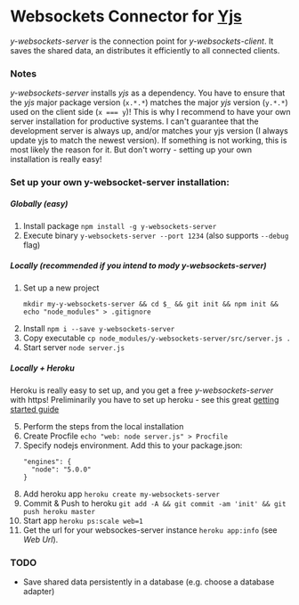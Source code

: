# Websockets Connector for [Yjs](https://github.com/y-js/yjs)

*y-websockets-server* is the connection point for *y-websockets-client*. It saves the shared data, an distributes it efficiently to all connected clients.

### Notes

*y-websockets-server* installs *yjs* as a dependency. You have to ensure that the *yjs* major package version (`x.*.*`) matches the major *yjs* version (`y.*.*`) used on the client side (`x === y`)!
This is why I recommend to have your own server installation for productive systems.
I can't guarantee that the development server is always up, and/or matches your yjs version (I always update yjs to match the newest version). If something is not working, this is most likely the reason for it.
But don't worry - setting up your own installation is really easy!

### Set up your own y-websocket-server installation:

##### Globally (easy)
1. Install package `npm install -g y-websockets-server`
2. Execute binary `y-websockets-server --port 1234` (also supports `--debug` flag)

##### Locally (recommended if you intend to mody y-websockets-server)

1. Set up a new project
    ```
    mkdir my-y-websockets-server && cd $_ && git init && npm init && echo "node_modules" > .gitignore
    ```
2. Install `npm i --save y-websockets-server`
3. Copy executable `cp node_modules/y-websockets-server/src/server.js .`
4. Start server `node server.js`

##### Locally + Heroku
Heroku is really easy to set up, and you get a free *y-websockets-server* with https!
Preliminarily you have to set up heroku - see this great [getting started guide](https://devcenter.heroku.com/articles/getting-started-with-nodejs#introduction)

5. Perform the steps from the local installation
6. Create Procfile `echo "web: node server.js" > Procfile`
7. Specify nodejs environment. Add this to your package.json:
    ```
    "engines": {
      "node": "5.0.0"
    }
    ```
8. Add heroku app `heroku create my-websockets-server`
9. Commit & Push to heroku `git add -A && git commit -am 'init' && git push heroku master`
10. Start app `heroku ps:scale web=1`
11. Get the url for your websockes-server instance `heroku app:info` (see *Web Url*).


### TODO
* Save shared data persistently in a database (e.g. choose a database adapter)
